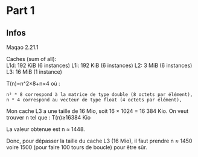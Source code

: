 # Part 1
## Infos
Maqao 2.21.1

Caches (sum of all):                        
  L1d:                                      192 KiB (6 instances)
  L1i:                                      192 KiB (6 instances)
  L2:                                       3 MiB (6 instances)
  L3:                                       16 MiB (1 instance)

T(n)=n^2×8+n×4
où :

    n² * 8 correspond à la matrice de type double (8 octets par élément),
    n * 4 correspond au vecteur de type float (4 octets par élément),

Mon cache L3 a une taille de 16 Mio, soit 16 × 1024 = 16 384 Kio.
On veut trouver n tel que :
    T(n)≥16384 Kio

La valeur obtenue est n ≈ 1448.

Donc, pour dépasser la taille du cache L3 (16 Mio), il faut prendre n ≈ 1450 voire 1500 (pour faire 100 tours de boucle) pour être sûr.
